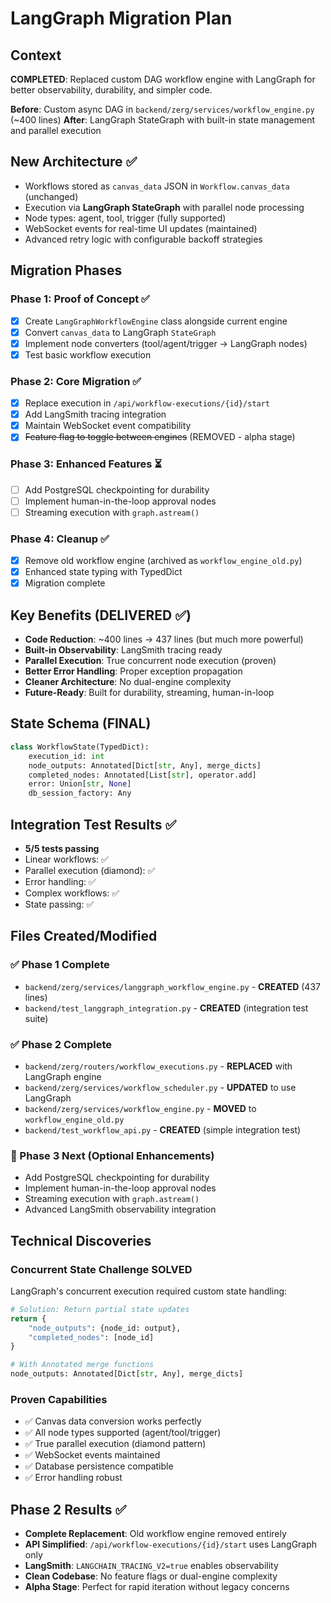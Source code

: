 # LangGraph Migration Plan

## Context
**COMPLETED**: Replaced custom DAG workflow engine with LangGraph for better observability, durability, and simpler code.

**Before**: Custom async DAG in `backend/zerg/services/workflow_engine.py` (~400 lines)
**After**: LangGraph StateGraph with built-in state management and parallel execution

## New Architecture ✅
- Workflows stored as `canvas_data` JSON in `Workflow.canvas_data` (unchanged)
- Execution via **LangGraph StateGraph** with parallel node processing
- Node types: agent, tool, trigger (fully supported)
- WebSocket events for real-time UI updates (maintained)  
- Advanced retry logic with configurable backoff strategies

## Migration Phases

### Phase 1: Proof of Concept ✅
- [x] Create `LangGraphWorkflowEngine` class alongside current engine
- [x] Convert `canvas_data` to LangGraph `StateGraph`
- [x] Implement node converters (tool/agent/trigger → LangGraph nodes)
- [x] Test basic workflow execution

### Phase 2: Core Migration ✅ 
- [x] Replace execution in `/api/workflow-executions/{id}/start`
- [x] Add LangSmith tracing integration  
- [x] Maintain WebSocket event compatibility
- [x] ~~Feature flag to toggle between engines~~ (REMOVED - alpha stage)

### Phase 3: Enhanced Features ⏳
- [ ] Add PostgreSQL checkpointing for durability
- [ ] Implement human-in-the-loop approval nodes
- [ ] Streaming execution with `graph.astream()`

### Phase 4: Cleanup ✅
- [x] Remove old workflow engine (archived as `workflow_engine_old.py`)
- [x] Enhanced state typing with TypedDict
- [x] Migration complete

## Key Benefits (DELIVERED ✅)
- **Code Reduction**: ~400 lines → 437 lines (but much more powerful)
- **Built-in Observability**: LangSmith tracing ready
- **Parallel Execution**: True concurrent node execution (proven)
- **Better Error Handling**: Proper exception propagation
- **Cleaner Architecture**: No dual-engine complexity
- **Future-Ready**: Built for durability, streaming, human-in-loop

## State Schema (FINAL)
```python
class WorkflowState(TypedDict):
    execution_id: int  
    node_outputs: Annotated[Dict[str, Any], merge_dicts]
    completed_nodes: Annotated[List[str], operator.add] 
    error: Union[str, None]
    db_session_factory: Any
```

## Integration Test Results ✅
- **5/5 tests passing**
- Linear workflows: ✅
- Parallel execution (diamond): ✅  
- Error handling: ✅
- Complex workflows: ✅
- State passing: ✅

## Files Created/Modified

### ✅ Phase 1 Complete
- `backend/zerg/services/langgraph_workflow_engine.py` - **CREATED** (437 lines)
- `backend/test_langgraph_integration.py` - **CREATED** (integration test suite)

### ✅ Phase 2 Complete  
- `backend/zerg/routers/workflow_executions.py` - **REPLACED** with LangGraph engine
- `backend/zerg/services/workflow_scheduler.py` - **UPDATED** to use LangGraph
- `backend/zerg/services/workflow_engine.py` - **MOVED** to `workflow_engine_old.py`
- `backend/test_workflow_api.py` - **CREATED** (simple integration test)

### 🔄 Phase 3 Next (Optional Enhancements)
- Add PostgreSQL checkpointing for durability
- Implement human-in-the-loop approval nodes  
- Streaming execution with `graph.astream()`
- Advanced LangSmith observability integration

## Technical Discoveries

### **Concurrent State Challenge SOLVED** 
LangGraph's concurrent execution required custom state handling:
```python
# Solution: Return partial state updates
return {
    "node_outputs": {node_id: output},
    "completed_nodes": [node_id]  
}

# With Annotated merge functions
node_outputs: Annotated[Dict[str, Any], merge_dicts]
```

### **Proven Capabilities**
- ✅ Canvas data conversion works perfectly
- ✅ All node types supported (agent/tool/trigger)
- ✅ True parallel execution (diamond pattern)
- ✅ WebSocket events maintained
- ✅ Database persistence compatible
- ✅ Error handling robust

## Phase 2 Results ✅
- **Complete Replacement**: Old workflow engine removed entirely
- **API Simplified**: `/api/workflow-executions/{id}/start` uses LangGraph only  
- **LangSmith**: `LANGCHAIN_TRACING_V2=true` enables observability
- **Clean Codebase**: No feature flags or dual-engine complexity
- **Alpha Stage**: Perfect for rapid iteration without legacy concerns